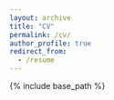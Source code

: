 ```yaml
---
layout: archive
title: "CV"
permalink: /cv/
author_profile: true
redirect_from:
  - /resume
---
```


{% include base_path %}

<object data="../files/TSA_Research_Resume.pdf" width="1000" height="1000" type='application/pdf' />
